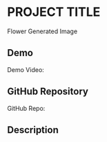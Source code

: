 # PROJECT TITLE
Flower Generated Image

## Demo
Demo Video: <URL>

## GitHub Repository
GitHub Repo: <URL>

## Description
